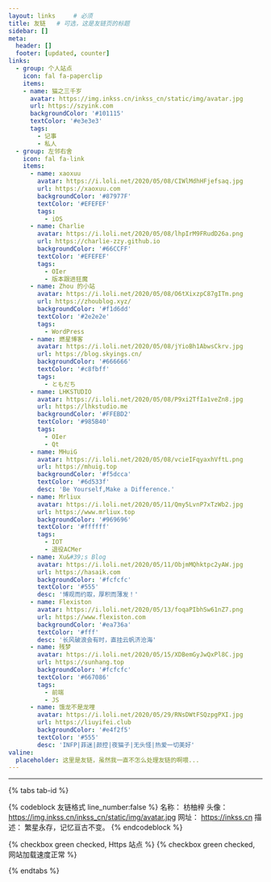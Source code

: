 ```yaml
---
layout: links     # 必须
title: 友链   # 可选，这是友链页的标题
sidebar: []
meta:
  header: []
  footer: [updated, counter]
links:
  - group: 个人站点
    icon: fal fa-paperclip
    items:
    - name: 猫之三千岁
      avatar: https://img.inkss.cn/inkss_cn/static/img/avatar.jpg
      url: https://szyink.com
      backgroundColor: '#101115'
      textColor: '#e3e3e3'
      tags:
        - 记事
        - 私人
  - group: 左邻右舍
    icon: fal fa-link
    items:
      - name: xaoxuu
        avatar: https://i.loli.net/2020/05/08/CIWlMdhHFjefsaq.jpg
        url: https://xaoxuu.com
        backgroundColor: '#87977F'
        textColor: '#EFEFEF'
        tags:
          - iOS
      - name: Charlie
        avatar: https://i.loli.net/2020/05/08/lhpIrM9FRudD26a.png
        url: https://charlie-zzy.github.io
        backgroundColor: '#66CCFF'
        textColor: '#EFEFEF'
        tags:
          - OIer
          - 版本跟进狂魔
      - name: Zhou 的小站
        avatar: https://i.loli.net/2020/05/08/O6tXixzpC87gITm.png
        url: https://zhoublog.xyz/
        backgroundColor: '#f1d6dd'
        textColor: '#2e2e2e'
        tags:
          - WordPress
      - name: 燃星博客
        avatar: https://i.loli.net/2020/05/08/jYioBh1AbwsCkrv.jpg
        url: https://blog.skyings.cn/
        backgroundColor: '#666666'
        textColor: '#c8fbff'
        tags:
          - ともだち
      - name: LHKSTUDIO
        avatar: https://i.loli.net/2020/05/08/P9xi2TfIa1veZn8.jpg
        url: https://lhkstudio.me
        backgroundColor: '#FFEBD2'
        textColor: '#985B40'
        tags:
          - OIer
          - Qt
      - name: MHuiG
        avatar: https://i.loli.net/2020/05/08/vcieIFqyaxhVftL.png
        url: https://mhuig.top
        backgroundColor: '#f5dcca'
        textColor: '#6d533f'
        desc: 'Be Yourself,Make a Difference.'
      - name: Mrliux
        avatar: https://i.loli.net/2020/05/11/Qmy5LvnP7xTzWb2.jpg
        url: https://www.mrliux.top
        backgroundColor: '#969696'
        textColor: '#ffffff'
        tags:
          - IOT
          - 退役ACMer
      - name: Xu&#39;s Blog
        avatar: https://i.loli.net/2020/05/11/ObjmMQhktpc2yAW.jpg
        url: https://hasaik.com
        backgroundColor: '#fcfcfc'
        textColor: '#555'
        desc: '博观而约取，厚积而薄发！'
      - name: Flexiston
        avatar: https://i.loli.net/2020/05/13/foqaPIbhSw61nZ7.png
        url: https://www.flexiston.com
        backgroundColor: '#ea736a'
        textColor: '#fff'
        desc: '长风破浪会有时，直挂云帆济沧海'
      - name: 残梦
        avatar: https://i.loli.net/2020/05/15/XDBemGyJwQxPl8C.jpg
        url: https://sunhang.top
        backgroundColor: '#fcfcfc'
        textColor: '#667086'
        tags:
          - 前端
          - JS
      - name: 饿龙不是龙哩
        avatar: https://i.loli.net/2020/05/29/RNsDWtFSQzpgPXI.jpg
        url: https://liuyifei.club
        backgroundColor: '#e4f2f5'
        textColor: '#555'
        desc: 'INFP|菲迷|颜控|夜猫子|无头怪|热爱一切美好'
valine:
  placeholder: 这里是友链，虽然我一直不怎么处理友链的啊喂...
---
```


------

{% tabs tab-id %}

<!-- tab <i class="fad fa-galaxy"></i><i style="font-weight: normal;font-style: normal;">&nbsp;举个栗子</i> -->

{% codeblock 友链格式 line_number:false %}
名称： 枋柚梓
头像： https://img.inkss.cn/inkss_cn/static/img/avatar.jpg
网址： https://inkss.cn
描述： 繁星永存，记忆亘古不变。
{% endcodeblock %}

<!-- endtab -->

<!-- tab <i class="fad fa-greater-than-equal"></i><i style="font-weight: normal;font-style: normal;">&nbsp;前置要求 </i> -->

{% checkbox green checked, Https 站点 %}
{% checkbox green checked, 网站加载速度正常 %}

<!-- endtab -->

{% endtabs %}

